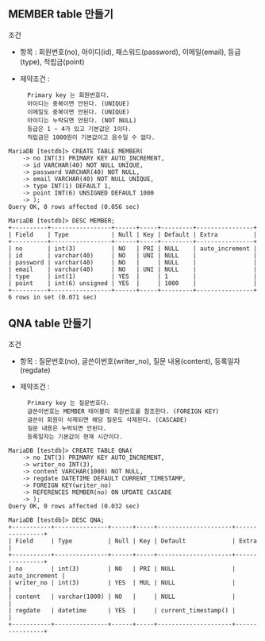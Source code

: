 ## MEMBER table 만들기
조건
* 항목 : 회원번호(no), 아이디(id), 패스워드(password), 이메일(email), 등급(type), 적립금(point)
* 제약조건 : 

		Primary key 는 회원번호다.
		아이디는 중복이면 안된다. (UNIQUE) 
		이메일도 중복이면 안된다. (UNIQUE) 
		아이디는 누락되면 안된다. (NOT NULL)
		등급은 1 ~ 4가 있고 기본값은 1이다.
		적립금은 1000원이 기본값이고 음수일 수 없다.

```mysql
MariaDB [testdb]> CREATE TABLE MEMBER(
    -> no INT(3) PRIMARY KEY AUTO_INCREMENT,
    -> id VARCHAR(40) NOT NULL UNIQUE,
    -> password VARCHAR(40) NOT NULL,
    -> email VARCHAR(40) NOT NULL UNIQUE,
    -> type INT(1) DEFAULT 1,
    -> point INT(6) UNSIGNED DEFAULT 1000
    -> );
Query OK, 0 rows affected (0.056 sec)

MariaDB [testdb]> DESC MEMBER;
+----------+-----------------+------+-----+---------+----------------+
| Field    | Type            | Null | Key | Default | Extra          |
+----------+-----------------+------+-----+---------+----------------+
| no       | int(3)          | NO   | PRI | NULL    | auto_increment |
| id       | varchar(40)     | NO   | UNI | NULL    |                |
| password | varchar(40)     | NO   |     | NULL    |                |
| email    | varchar(40)     | NO   | UNI | NULL    |                |
| type     | int(1)          | YES  |     | 1       |                |
| point    | int(6) unsigned | YES  |     | 1000    |                |
+----------+-----------------+------+-----+---------+----------------+
6 rows in set (0.071 sec)
```


## QNA table 만들기
조건

* 항목 : 질문번호(no), 글쓴이번호(writer_no), 질문 내용(content), 등록일자(regdate)

* 제약조건 : 

		Primary key 는 질문번호다.
		글쓴이번호는 MEMBER 테이블의 회원번호를 참조한다. (FOREIGN KEY)
		글쓴이 회원이 삭제되면 해당 질문도 삭제된다. (CASCADE)	
		질문 내용은 누락되면 안된다.
		등록일자는 기본값이 현재 시간이다. 
```mysql
MariaDB [testdb]> CREATE TABLE QNA(
    -> no INT(3) PRIMARY KEY AUTO_INCREMENT,
    -> writer_no INT(3),
    -> content VARCHAR(1000) NOT NULL,
    -> regdate DATETIME DEFAULT CURRENT_TIMESTAMP,
    -> FOREIGN KEY(writer_no)
    -> REFERENCES MEMBER(no) ON UPDATE CASCADE
    -> );
Query OK, 0 rows affected (0.032 sec)

MariaDB [testdb]> DESC QNA;
+-----------+---------------+------+-----+---------------------+----------------+
| Field     | Type          | Null | Key | Default             | Extra          |
+-----------+---------------+------+-----+---------------------+----------------+
| no        | int(3)        | NO   | PRI | NULL                | auto_increment |
| writer_no | int(3)        | YES  | MUL | NULL                |                |
| content   | varchar(1000) | NO   |     | NULL                |                |
| regdate   | datetime      | YES  |     | current_timestamp() |                |
+-----------+---------------+------+-----+---------------------+----------------+
```
